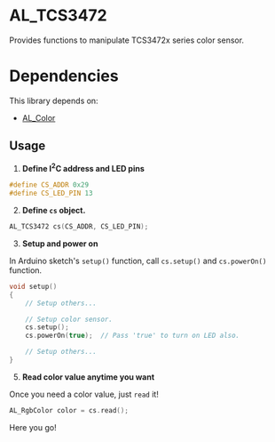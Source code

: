 # AL_TCS3472

Provides functions to manipulate TCS3472x series color sensor.

# Dependencies

This library depends on:

* [AL_Color](https://github.com/anders-liu/arduino-libs/tree/master/AL_Color)

## Usage

1. **Define I<sup>2</sup>C address and LED pins**

```C++
#define CS_ADDR 0x29
#define CS_LED_PIN 13
```

2. **Define ```cs``` object.**

```C++
AL_TCS3472 cs(CS_ADDR, CS_LED_PIN);
```

3. **Setup and power on**

In Arduino sketch's ```setup()``` function, call ```cs.setup()``` and ```cs.powerOn()``` function.

```C++
void setup()
{
    // Setup others...

    // Setup color sensor.
    cs.setup();
    cs.powerOn(true);  // Pass 'true' to turn on LED also.

    // Setup others...
}
```

5. **Read color value anytime you want**

Once you need a color value, just ```read``` it!

```C++
AL_RgbColor color = cs.read();
```

Here you go!